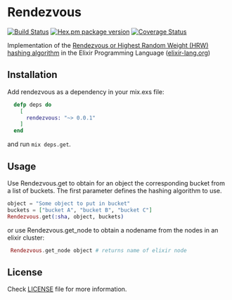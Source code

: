 Rendezvous
==========

[![Build Status](https://travis-ci.org/Puddah/Rendezvous.svg?branch=master)](https://travis-ci.org/Puddah/Rendezvous)
[![Hex.pm package version](https://img.shields.io/hexpm/v/Rendezvous.svg?style=flat-square)](https://hex.pm/packages/Rendezvous)
[![Coverage Status](https://coveralls.io/repos/Puddah/Rendezvous/badge.svg?branch=master)](https://coveralls.io/r/Puddah/Rendezvous?branch=master)

Implementation of the [Rendezvous or Highest Random Weight (HRW) hashing algorithm](https://en.wikipedia.org/wiki/Rendezvous_hashing) in the Elixir Programming Language ([elixir-lang.org](http://elixir-lang.org))

## Installation

Add rendezvous as a dependency in your mix.exs file:

```elixir
  defp deps do
    [
      rendezvous: "~> 0.0.1"
    ]
  end
```

and run `mix deps.get`.

## Usage

Use Rendezvous.get to obtain for an object the corresponding bucket from a list of buckets. The first parameter defines the hashing algorithm to use.

```elixir
object = "Some object to put in bucket"
buckets = ["bucket A", "bucket B", "bucket C"]
Rendezvous.get(:sha, object, buckets)
```

or use Rendezvous.get_node to obtain a nodename from the nodes in an elixir cluster:

```elixir
 Rendezvous.get_node object # returns name of elixir node
```

## License

Check [LICENSE](LICENSE) file for more information.
